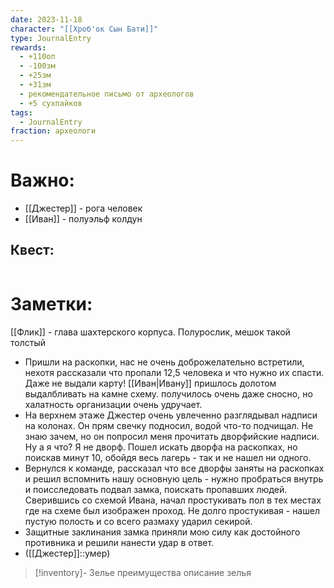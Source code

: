 ```yaml
---
date: 2023-11-18
character: "[[Хроб'ок Сын Бати]]"
type: JournalEntry
rewards:
  - +110оп
  - -100зм
  - +25зм
  - +31зм
  - рекомендательное письмо от археологов
  - +5 сухпайков
tags:
  - JournalEntry
fraction: археологи
---
```

# Важно:
- [[Джестер]] - рога человек
- [[Иван]] - полуэльф колдун
## Квест:
```

```

# Заметки:
[[Флик]] - глава шахтерского корпуса. Полурослик, мешок такой толстый
- Пришли на раскопки, нас не очень доброжелательно встретили, нехотя рассказали что пропали 12,5 человека и что нужно их спасти. Даже не выдали карту! [[Иван|Ивану]] пришлось долотом выдалбливать на камне схему. получилось очень даже сносно, но халатность организации очень удручает.
- На верхнем этаже Джестер очень увлеченно разглядывал надписи на колонах. Он прям свечку подносил, водой что-то подчищал. Не знаю зачем, но он попросил меня прочитать дворфийские надписи. Ну а я что? Я не дворф. Пошел искать дворфа на раскопках, но поискав минут 10, обойдя весь лагерь - так и не нашел ни одного.
- Вернулся к команде, рассказал что все дворфы заняты на раскопках и решил вспомнить нашу основную цель - нужно пробраться внутрь и поисследовать подвал замка, поискать пропавших людей. Сверившись со схемой Ивана, начал простукивать пол в тех местах где на схеме был изображен проход. Не долго простукивая - нашел пустую полость и со всего размаху ударил секирой.
- Защитные заклинания замка приняли мою силу как достойного противника и решили нанести удар в ответ.
- ([[Джестер]]::умер)
> [!inventory]-  Зелье преимущества
> описание зелья